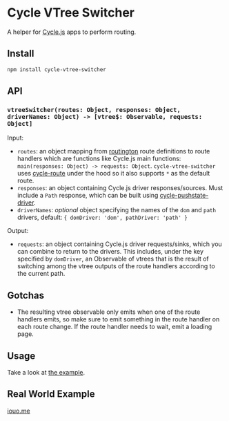 # Cycle VTree Switcher

A helper for [Cycle.js](http://cycle.js.org/) apps to perform routing.

## Install

```sh
npm install cycle-vtree-switcher
```

## API

### ```vtreeSwitcher(routes: Object, responses: Object, driverNames: Object) -> [vtree$: Observable, requests: Object]```

Input:

 * ```routes```: an object mapping from [routington](https://github.com/pillarjs/routington) route definitions to route handlers which are functions like Cycle.js main functions: ```main(responses: Object) -> requests: Object```. ```cycle-vtree-switcher``` uses [cycle-route](https://github.com/secobarbital/cycle-route) under the hood so it also supports ```*``` as the default route.
 * ```responses```: an object containing Cycle.js driver responses/sources. Must include a ```Path``` response, which can be built using [cycle-pushstate-driver](https://github.com/secobarbital/cycle-pushstate-driver).
 * ```driverNames```: _optional_ object specifying the names of the ```dom``` and ```path``` drivers, default: ```{ domDriver: 'dom', pathDriver: 'path' }```

Output:

 * ```requests```: an object containing Cycle.js driver requests/sinks, which you can combine to return to the drivers. This includes, under the key specified by ```domDriver```, an Observable of vtrees that is the result of switching among the vtree outputs of the route handlers according to the current path.


## Gotchas

 * The resulting vtree observable only emits when one of the route handlers emits, so make sure to emit something in the route handler on each route change. If the route handler needs to wait, emit a loading page.

## Usage

Take a look at [the example](https://github.com/secobarbital/cycle-vtree-switcher/blob/master/examples/foobar/index.js).

## Real World Example

[iouo.me](https://github.com/secobarbital/iouo.me/blob/ba6608179a7bc69e81c378b2639014de7f9c1f26/src/index.js)

